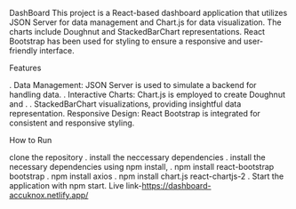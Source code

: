 

DashBoard
This project is a React-based dashboard application that utilizes JSON Server for data management and Chart.js for data visualization. The charts include Doughnut and StackedBarChart representations. React Bootstrap has been used for styling to ensure a responsive and user-friendly interface.

Features

. Data Management: JSON Server is used to simulate a backend for handling data.
. Interactive Charts: Chart.js is employed to create Doughnut and . 
. StackedBarChart visualizations, providing insightful data representation.
Responsive Design: React Bootstrap is integrated for consistent and responsive styling.

How to Run

clone the repository
. install the neccessary dependencies
. install the necessary dependencies using npm install,
     . npm install react-bootstrap bootstrap
     . npm install axios
     . npm install chart.js react-chartjs-2 
. Start the application with npm start.
Live link-https://dashboard-accuknox.netlify.app/
